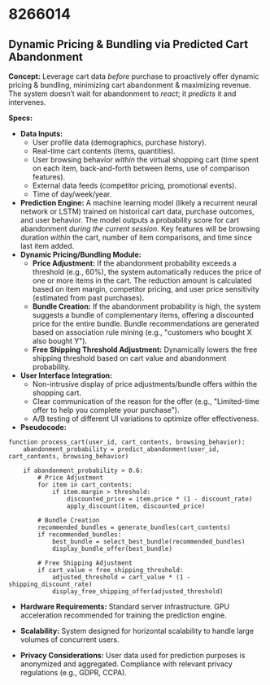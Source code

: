 # 8266014

## Dynamic Pricing & Bundling via Predicted Cart Abandonment

**Concept:** Leverage cart data *before* purchase to proactively offer dynamic pricing & bundling, minimizing cart abandonment & maximizing revenue.  The system doesn’t wait for abandonment to *react*; it *predicts* it and intervenes.

**Specs:**

*   **Data Inputs:**
    *   User profile data (demographics, purchase history).
    *   Real-time cart contents (items, quantities).
    *   User browsing behavior *within* the virtual shopping cart (time spent on each item, back-and-forth between items, use of comparison features).
    *   External data feeds (competitor pricing, promotional events).
    *   Time of day/week/year.
*   **Prediction Engine:** A machine learning model (likely a recurrent neural network or LSTM) trained on historical cart data, purchase outcomes, and user behavior. The model outputs a probability score for cart abandonment *during the current session*.  Key features will be browsing duration *within* the cart, number of item comparisons, and time since last item added.
*   **Dynamic Pricing/Bundling Module:**
    *   **Price Adjustment:** If the abandonment probability exceeds a threshold (e.g., 60%), the system automatically reduces the price of one or more items in the cart. The reduction amount is calculated based on item margin, competitor pricing, and user price sensitivity (estimated from past purchases).
    *   **Bundle Creation:** If the abandonment probability is high, the system suggests a bundle of complementary items, offering a discounted price for the entire bundle. Bundle recommendations are generated based on association rule mining (e.g., "customers who bought X also bought Y").
    *   **Free Shipping Threshold Adjustment:** Dynamically lowers the free shipping threshold based on cart value and abandonment probability.
*   **User Interface Integration:**
    *   Non-intrusive display of price adjustments/bundle offers within the shopping cart.
    *   Clear communication of the reason for the offer (e.g., "Limited-time offer to help you complete your purchase").
    *   A/B testing of different UI variations to optimize offer effectiveness.
*   **Pseudocode:**

```
function process_cart(user_id, cart_contents, browsing_behavior):
    abandonment_probability = predict_abandonment(user_id, cart_contents, browsing_behavior)

    if abandonment_probability > 0.6:
        # Price Adjustment
        for item in cart_contents:
            if item.margin > threshold:
                discounted_price = item.price * (1 - discount_rate)
                apply_discount(item, discounted_price)

        # Bundle Creation
        recommended_bundles = generate_bundles(cart_contents)
        if recommended_bundles:
            best_bundle = select_best_bundle(recommended_bundles)
            display_bundle_offer(best_bundle)

        # Free Shipping Adjustment
        if cart_value < free_shipping_threshold:
            adjusted_threshold = cart_value * (1 - shipping_discount_rate)
            display_free_shipping_offer(adjusted_threshold)
```

*   **Hardware Requirements:** Standard server infrastructure. GPU acceleration recommended for training the prediction engine.

*   **Scalability:** System designed for horizontal scalability to handle large volumes of concurrent users.

*   **Privacy Considerations:**  User data used for prediction purposes is anonymized and aggregated.  Compliance with relevant privacy regulations (e.g., GDPR, CCPA).